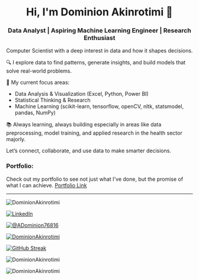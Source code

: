 <h1 align="center">Hi, I'm Dominion Akinrotimi 👋</h1>
<h3 align="center">Data Analyst | Aspiring Machine Learning Engineer | Research Enthusiast</h3>

Computer Scientist with a deep interest in data and how it shapes decisions.

🔍 I explore data to find patterns, generate insights, and build models that solve real-world problems.

🧠 My current focus areas:
- Data Analysis & Visualization (Excel, Python, Power BI)
- Statistical Thinking & Research
- Machine Learning (scikit-learn, tensorflow, openCV, nltk, statsmodel, pandas, NumPy)

📚 Always learning, always building especially in areas like data preprocessing, model training, and applied research in the health sector majorly.

Let’s connect, collaborate, and use data to make smarter decisions.

### Portfolio:
Check out my portfolio to see not just what I've done, but the promise of what I can achieve. [Portfolio Link](https://honest-elephant.cloudvent.net/)

---
<p align="left"> <img src="https://komarev.com/ghpvc/?username=DominionAkinrotimi" alt="DominionAkinrotimi" /> </p>

<p align="left"> <a class="badge-base__link LI-simple-link" href="https://ng.linkedin.com/in/dominion-akinrotimi?trk=profile-badge"><img src="https://img.shields.io/badge/LinkedIn-0077B5?style=for-the-badge&logo=linkedin&logoColor=white" alt="LinkedIn" /></a> </p>

<p align="left"> <a href="https://twitter.com/ADominion76816" target="blank"><img src="https://img.shields.io/twitter/follow/ADominion76816?logo=twitter&style=for-the-badge" alt="@ADominion76816" /></a> </p>

<p align="left"> <a href="https://github.com/ryo-ma/github-profile-trophy"><img src="https://github-profile-trophy.vercel.app/?username=DominionAkinrotimi&theme=onedark" alt="DominionAkinrotimi" /></a> </p>

[![GitHub Streak](https://streak-stats.demolab.com?user=DominionAkinrotimi&hide_border=true)](https://git.io/streak-stats)

<p align="left">
  <img src="https://github-readme-stats.vercel.app/api/top-langs?username=DominionAkinrotimi&show_icons=true&locale=en&layout=compact" alt="DominionAkinrotimi" />
</p>

<p align="left">
  <img src="https://github-readme-stats.vercel.app/api?username=DominionAkinrotimi&show_icons=true&locale=en" alt="DominionAkinrotimi" />
</p>

